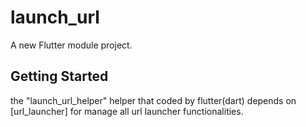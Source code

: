 # launch_url

A new Flutter module project.

## Getting Started
the "launch_url_helper" helper that coded by flutter(dart) depends on [url_launcher] for manage all url launcher functionalities.